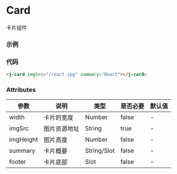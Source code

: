 # Card
卡片组件

### 示例
<j-card imgSrc="/react.jpg" summary="React"></j-card>

### 代码
```html
<j-card imgSrc="/react.jpg" summary="React"></j-card>
```

### Attributes
| 参数 | 说明 | 类型 | 是否必要 | 默认值 |
| --- | ---  | ---  |   ---   |   ---  |
| width | 卡片的宽度 | Number | false | - |
| imgSrc | 图片资源地址 | String | true | - |
| imgHeight | 图片高度 | Number | false | - |
| summary | 卡片概要 | String/Slot | false | - |
| footer | 卡片底部 | Slot | false | - |